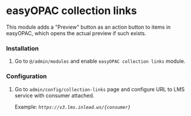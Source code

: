 # easyOPAC collection links
This module adds a "Preview" button as an action button to items in easyOPAC, which opens
the actual preview if such exists.

### Installation
1. Go to `@/admin/modules` and enable `easyOPAC collection links` module.

### Configuration
1. Go to `admin/config/collection-links` page and configure URL to LMS service with consumer attached.

    Example: _`https://v3.lms.inlead.ws/{consumer}`_
